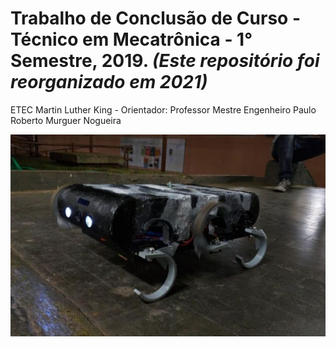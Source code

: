 # Trabalho de Conclusão de Curso - Técnico em Mecatrônica - 1° Semestre, 2019. *(Este repositório foi reorganizado em 2021)*
ETEC Martin Luther King - Orientador: Professor Mestre Engenheiro Paulo Roberto Murguer Nogueira

![](HEXPOD.png)
